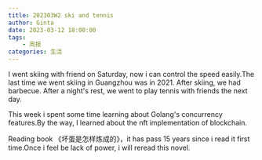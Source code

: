 ```yaml
---
title: 202303W2 ski and tennis
author: Ginta
date: 2023-03-12 18:00:00
tags:
    - 周报
categories: 生活
---
```

I went skiing with friend on Saturday, now i can control the speed easily.The last time we went skiing in Guangzhou was in 2021.
After skiing, we had barbecue. After a night's rest, we went to play tennis with friends the next day.

This week i spent some time learning about Golang's concurrency features.By the way, I learned about the nft implementation of blockchain.

Reading book 《坏蛋是怎样炼成的》，it has pass 15 years since i read it first time.Once i feel be lack of power, i will reread this novel.

